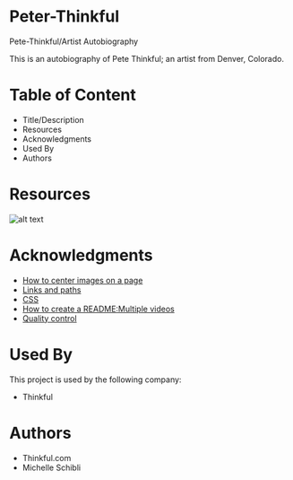 # Peter-Thinkful
Pete-Thinkful/Artist Autobiography

This is an autobiography of Pete Thinkful; an artist from Denver, Colorado.

# Table of Content

- Title/Description
- Resources
- Acknowledgments
- Used By
- Authors

# Resources
![alt text](http://url/to/im.png)

# Acknowledgments

- [How to center images on a page](https://www.w3schools.com/#gsc.tab=0)
- [Links and paths](Thinkful.com)
- [CSS](Thinkful.com)
- [How to create a README:Multiple videos](Youtube.com)
- [Quality control](https://validator.w3.org/)


# Used By

This project is used by the following company:
- Thinkful


# Authors

- Thinkful.com
- Michelle Schibli
